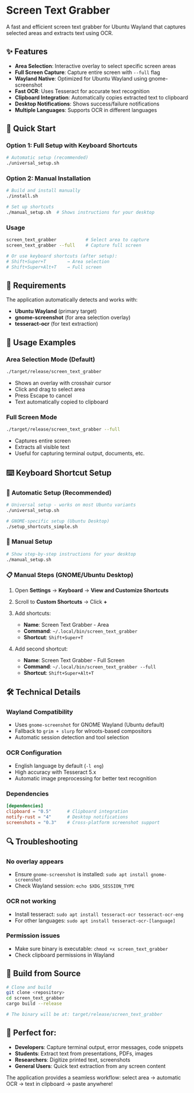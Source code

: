# Screen Text Grabber

A fast and efficient screen text grabber for Ubuntu Wayland that captures selected areas and extracts text using OCR.

## ✨ Features

- **Area Selection**: Interactive overlay to select specific screen areas
- **Full Screen Capture**: Capture entire screen with `--full` flag
- **Wayland Native**: Optimized for Ubuntu Wayland using gnome-screenshot
- **Fast OCR**: Uses Tesseract for accurate text recognition
- **Clipboard Integration**: Automatically copies extracted text to clipboard
- **Desktop Notifications**: Shows success/failure notifications
- **Multiple Languages**: Supports OCR in different languages

## 🚀 Quick Start

### Option 1: Full Setup with Keyboard Shortcuts
```bash
# Automatic setup (recommended)
./universal_setup.sh
```

### Option 2: Manual Installation
```bash
# Build and install manually
./install.sh

# Set up shortcuts
./manual_setup.sh  # Shows instructions for your desktop
```

### Usage
```bash
screen_text_grabber           # Select area to capture
screen_text_grabber --full    # Capture full screen

# Or use keyboard shortcuts (after setup):
# Shift+Super+T        → Area selection
# Shift+Super+Alt+T    → Full screen
```

## 🔧 Requirements

The application automatically detects and works with:

- **Ubuntu Wayland** (primary target)
- **gnome-screenshot** (for area selection overlay)
- **tesseract-ocr** (for text extraction)

## 📖 Usage Examples

### Area Selection Mode (Default)
```bash
./target/release/screen_text_grabber
```
- Shows an overlay with crosshair cursor
- Click and drag to select area
- Press Escape to cancel
- Text automatically copied to clipboard

### Full Screen Mode
```bash
./target/release/screen_text_grabber --full
```
- Captures entire screen
- Extracts all visible text
- Useful for capturing terminal output, documents, etc.

## ⌨️ Keyboard Shortcut Setup

### 🚀 Automatic Setup (Recommended)
```bash
# Universal setup - works on most Ubuntu variants
./universal_setup.sh

# GNOME-specific setup (Ubuntu Desktop)
./setup_shortcuts_simple.sh
```

### 🔧 Manual Setup
```bash
# Show step-by-step instructions for your desktop
./manual_setup.sh
```

### 📋 Manual Steps (GNOME/Ubuntu Desktop)
1. Open **Settings** → **Keyboard** → **View and Customize Shortcuts**
2. Scroll to **Custom Shortcuts** → Click **+**
3. Add shortcuts:
   - **Name**: Screen Text Grabber - Area
   - **Command**: `~/.local/bin/screen_text_grabber`
   - **Shortcut**: `Shift+Super+T`
   
4. Add second shortcut:
   - **Name**: Screen Text Grabber - Full Screen  
   - **Command**: `~/.local/bin/screen_text_grabber --full`
   - **Shortcut**: `Shift+Super+Alt+T`

## 🛠️ Technical Details

### Wayland Compatibility
- Uses `gnome-screenshot` for GNOME Wayland (Ubuntu default)
- Fallback to `grim + slurp` for wlroots-based compositors
- Automatic session detection and tool selection

### OCR Configuration
- English language by default (`-l eng`)
- High accuracy with Tesseract 5.x
- Automatic image preprocessing for better text recognition

### Dependencies
```toml
[dependencies]
clipboard = "0.5"      # Clipboard integration
notify-rust = "4"      # Desktop notifications
screenshots = "0.3"    # Cross-platform screenshot support
```

## 🔍 Troubleshooting

### No overlay appears
- Ensure `gnome-screenshot` is installed: `sudo apt install gnome-screenshot`
- Check Wayland session: `echo $XDG_SESSION_TYPE`

### OCR not working
- Install tesseract: `sudo apt install tesseract-ocr tesseract-ocr-eng`
- For other languages: `sudo apt install tesseract-ocr-[language]`

### Permission issues
- Make sure binary is executable: `chmod +x screen_text_grabber`
- Check clipboard permissions in Wayland

## 📝 Build from Source

```bash
# Clone and build
git clone <repository>
cd screen_text_grabber
cargo build --release

# The binary will be at: target/release/screen_text_grabber
```

## 🎯 Perfect for:

- **Developers**: Capture terminal output, error messages, code snippets
- **Students**: Extract text from presentations, PDFs, images
- **Researchers**: Digitize printed text, screenshots
- **General Users**: Quick text extraction from any screen content

The application provides a seamless workflow: select area → automatic OCR → text in clipboard → paste anywhere!